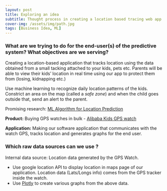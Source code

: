 ```yaml
---
layout: post
title: Exploring an idea
subtitle: Thought process in creating a location based tracing web app
cover-img: /assets/img/path.jpg
tags: [Business Idea, ML]
---
```


### What are we trying to do for the end-user(s) of the predictive system? What objectives are we serving?


Creating a location-based application that tracks location using the data obtained from a small tacking attached to your kids, pets etc. Parents will be able to view their kids’ location in real time using our app to protect them from (losing, kidnapping etc.)

Use machine learning to recognize daily location patterns of the kids. Constrict an area on the map (called a *safe zone*) and when the child goes outside that, send an alert to the parent.

Promising research: [ML Algorithm for Location Prediction](https://www.researchgate.net/publication/225104305_An_Adaptive_Machine_Learning_Algorithm_for_Location_Prediction)

**Product:**
Buying GPS watches in bulk - [Alibaba Kids GPS watch](https://www.alibaba.com/product-detail/Q50-Gsm-gps-watch-for-kids_60403041745.html?spm=a2700.icbuShop.41413.30.20f4455boSVmwQ&fullFirstScreen=true&bypass=true)

**Application:**
Making our software application that communicates with the watch GPS, tracks location and generates graphs for the end user.




### Which raw data sources can we use ?


Internal data source: Location data generated by the GPS Watch.

*	Use google location API  to display location in maps page of our application. Location data (Lats/Longs info) comes from the GPS tracker inside the watch.
*	Use [Plotly](https://plotly.com/) to create various graphs from the above data.
